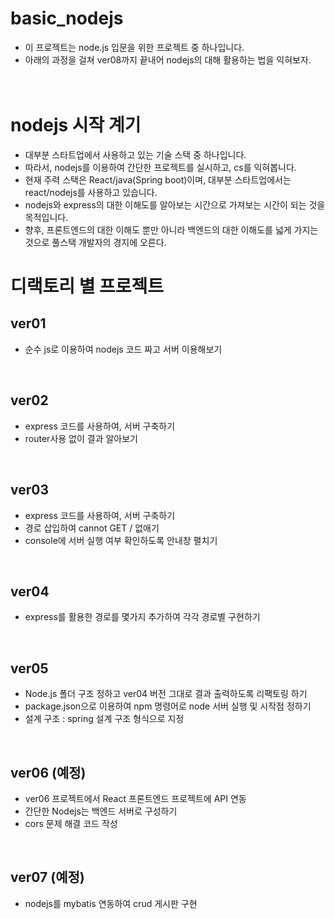 # basic_nodejs
- 이 프로젝트는 node.js 입문을 위한 프로젝트 중 하나입니다.
- 아래의 과정을 걸쳐 ver08까지 끝내어 nodejs의 대해 활용하는 법을 익혀보자.
<br/><br/><br/>

# nodejs 시작 계기
- 대부분 스타트업에서 사용하고 있는 기술 스택 중 하나입니다.
- 따라서, nodejs를 이용하여 간단한 프로젝트를 실시하고, cs를 익혀봅니다.
- 현재 주력 스택은 React/java(Spring boot)이며, 대부분 스타트업에서는 react/nodejs를 사용하고 있습니다.
- nodejs와 express의 대한 이해도를 알아보는 시간으로 가져보는 시간이 되는 것을 목적입니다.
- 향후, 프론트엔드의 대한 이해도 뿐만 아니라 백엔드의 대한 이해도를 넓게 가지는 것으로 풀스택 개발자의 경지에 오른다.

# 디랙토리 별 프로젝트

## ver01
- 순수 js로 이용하여 nodejs 코드 짜고 서버 이용해보기
<br/>

## ver02
- express 코드를 사용하여, 서버 구축하기
- router사용 없이 결과 알아보기
<br/>

## ver03
- express 코드를 사용하여, 서버 구축하기
- 경로 삽입하여 cannot GET / 없애기
- console에 서버 실행 여부 확인하도록 안내창 펼치기
<br/>

## ver04
- express를 활용한 경로를 몇가지 추가하여 각각 경로별 구현하기
<br/>

## ver05
- Node.js 폴더 구조 정하고 ver04 버전 그대로 결과 출력하도록 리팩토링 하기
- package.json으로 이용하여 npm 명령어로 node 서버 실행 및 시작점 정하기
- 설계 구조 : spring 설계 구조 형식으로 지정
<br/>


## ver06 (예정)
- ver06 프로젝트에서 React 프론트엔드 프로젝트에 API 연동
- 간단한 Nodejs는 백엔드 서버로 구성하기
- cors 문제 해결 코드 작성
<br/>

## ver07 (예정)
- nodejs를 mybatis 연동하여 crud 게시판 구현
